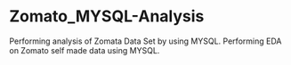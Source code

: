 # Zomato_MYSQL-Analysis
Performing analysis of Zomata Data Set by using MYSQL.
Performing EDA on Zomato self made data using MYSQL.
